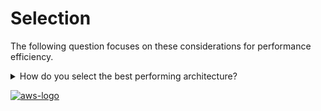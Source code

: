 # Selection

The following question focuses on these considerations for performance efficiency.

<details>
<summary>How do you select the best performing architecture?</summary>
<p>
Often, multiple approaches are required for optimal performance across a workload. Well-architected systems use multiple solutions and features to improve performance.
</p>
</details>


<a href="https://docs.aws.amazon.com/wellarchitected/latest/framework/perf-sel.html">![aws-logo](https://img.shields.io/badge/Amazon_AWS-FF9900?style=for-the-badge&logo=amazonaws&logoColor=white)</a>